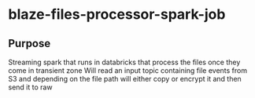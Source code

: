 # blaze-files-processor-spark-job

## Purpose
Streaming spark that runs in databricks that process the files once they come in transient zone
Will read an input topic containing file events from S3 and depending on the file path will either copy or encrypt it and then send it to raw

